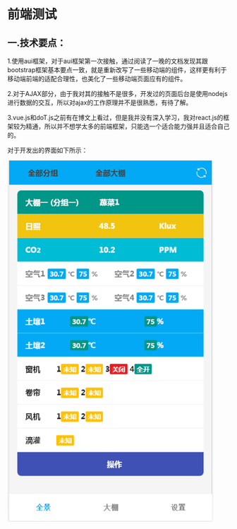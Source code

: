 # 前端测试

## 一.技术要点：

1.使用aui框架，对于aui框架第一次接触，通过阅读了一晚的文档发现其跟bootstrap框架基本要点一致，就是重新改写了一些移动端的组件，这样更有利于移动端前端的适配合理性，也美化了一些移动端页面应有的组件。

2.对于AJAX部分，由于我对其的接触不是很多，开发过的页面后台是使用nodejs进行数据的交互，所以对ajax的工作原理并不是很熟悉，有待了解。

3.vue.js和doT.js之前有在博文上看过，但是我并没有深入学习，我对react.js的框架较为精通，所以并不想学太多的前端框架，只能选一个适合能力强并且适合自己的。

对于开发出的界面如下所示：

![](https://github.com/lgybetter/JobTest/blob/master/image/photo1.PNG?raw=true)